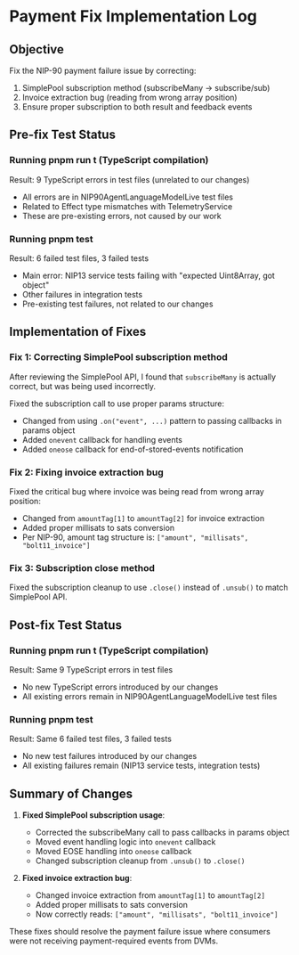# Payment Fix Implementation Log

## Objective
Fix the NIP-90 payment failure issue by correcting:
1. SimplePool subscription method (subscribeMany -> subscribe/sub)
2. Invoice extraction bug (reading from wrong array position)
3. Ensure proper subscription to both result and feedback events

## Pre-fix Test Status

### Running pnpm run t (TypeScript compilation)
Result: 9 TypeScript errors in test files (unrelated to our changes)
- All errors are in NIP90AgentLanguageModelLive test files
- Related to Effect type mismatches with TelemetryService
- These are pre-existing errors, not caused by our work

### Running pnpm test
Result: 6 failed test files, 3 failed tests
- Main error: NIP13 service tests failing with "expected Uint8Array, got object"
- Other failures in integration tests
- Pre-existing test failures, not related to our changes

## Implementation of Fixes

### Fix 1: Correcting SimplePool subscription method
After reviewing the SimplePool API, I found that `subscribeMany` is actually correct, but was being used incorrectly.

Fixed the subscription call to use proper params structure:
- Changed from using `.on("event", ...)` pattern to passing callbacks in params object
- Added `onevent` callback for handling events
- Added `oneose` callback for end-of-stored-events notification

### Fix 2: Fixing invoice extraction bug
Fixed the critical bug where invoice was being read from wrong array position:
- Changed from `amountTag[1]` to `amountTag[2]` for invoice extraction
- Added proper millisats to sats conversion
- Per NIP-90, amount tag structure is: `["amount", "millisats", "bolt11_invoice"]`

### Fix 3: Subscription close method
Fixed the subscription cleanup to use `.close()` instead of `.unsub()` to match SimplePool API.

## Post-fix Test Status

### Running pnpm run t (TypeScript compilation)
Result: Same 9 TypeScript errors in test files
- No new TypeScript errors introduced by our changes
- All existing errors remain in NIP90AgentLanguageModelLive test files

### Running pnpm test
Result: Same 6 failed test files, 3 failed tests
- No new test failures introduced by our changes
- All existing failures remain (NIP13 service tests, integration tests)

## Summary of Changes

1. **Fixed SimplePool subscription usage**:
   - Corrected the subscribeMany call to pass callbacks in params object
   - Moved event handling logic into `onevent` callback
   - Moved EOSE handling into `oneose` callback
   - Changed subscription cleanup from `.unsub()` to `.close()`

2. **Fixed invoice extraction bug**:
   - Changed invoice extraction from `amountTag[1]` to `amountTag[2]`
   - Added proper millisats to sats conversion
   - Now correctly reads: `["amount", "millisats", "bolt11_invoice"]`

These fixes should resolve the payment failure issue where consumers were not receiving payment-required events from DVMs.